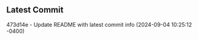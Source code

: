 
## Latest Commit
473d14e - Update README with latest commit info (2024-09-04 10:25:12 -0400) <Yunxi-Zhou>
